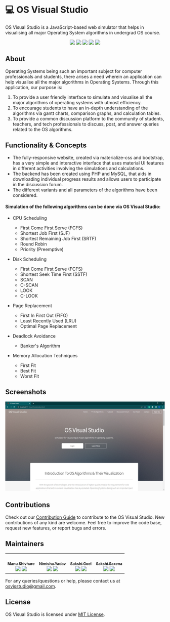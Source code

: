 # 💻 OS Visual Studio 
OS Visual Studio is a JavaScript-based web simulator that helps in visualising all major Operating System algorithms in undergrad OS course.
<div align="center">
<a href="https://github.com/nimisha-yadav/OS-Visual-Studio/"><img src="https://badges.frapsoft.com/os/v1/open-source.svg?v=103"></a>
<a href="https://github.com/nimisha-yadav/OS-Visual-Studio/"><img src="https://img.shields.io/badge/Built%20by-developers%20%3C%2F%3E-0059b3"></a>
<a href="https://github.com/nimisha-yadav/OS-Visual-Studio/"><img src="https://img.shields.io/static/v1.svg?label=Contributions&message=Welcome&color=yellow"></a>
<a href="https://github.com/nimisha-yadav/OS-Visual-Studio/"><img src="https://img.shields.io/badge/Maintained%3F-yes-brightgreen.svg?v=103"></a>
<a href="https://github.com/nimisha-yadav/OS-Visual-Studio/blob/main/LICENSE"><img src="https://img.shields.io/badge/license-MIT-blue.svg?v=103"></a>
</div>

## About
Operating Systems being such an important subject for computer professionals and students, there arises a need wherein an application can help visualise all the major algorithms in Operating Systems. Through this application, our purpose is:
1. To provide a user friendly interface to simulate and visualise all the major algorithms of operating systems with utmost efficiency.
2. To encourage students to have an in-depth understanding of the algorithms via gantt charts, comparison graphs, and calculation tables.
3. To provide a common discussion platform to the community of students, teachers, and tech professionals to discuss, post, and answer queries related to the OS algorithms.

## Functionality & Concepts
- The fully-responsive website, created via materialize-css and bootstrap, has a very simple and interactive interface that uses material UI features in different activities involving the simulations and calculations.
- The backend has been created using PHP and MySQL, that aids in downloading individual progress results and allows users to participate in the discussion forum.
- The different variants and all parameters of the algorithms have been considered.

#### Simulation of the following algorithms can be done via OS Visual Studio:
- CPU Scheduling

  - First Come First Serve (FCFS)
  - Shortest Job First (SJF)
  - Shortest Remaining Job First (SRTF)
  - Round Robin
  - Priority (Preemptive)

- Disk Scheduling

  - First Come First Serve (FCFS)
  - Shortest Seek Time First (SSTF)
  - SCAN
  - C-SCAN
  - LOOK
  - C-LOOK

- Page Replacement

  - First In First Out (FIFO)
  - Least Recently Used (LRU)
  - Optimal Page Replacement

- Deadlock Avoidance

  - Banker's Algorithm

- Memory Allocation Techniques

  - First Fit
  - Best Fit
  - Worst Fit

## Screenshots
<pre>
<img src="screenshots/1.png" width="1000"> <img src="screenshots/2.png" width="1000"> <img src="screenshots/3.png" width="1000"> <img src="screenshots/4.png" width="1000"> <img src="screenshots/5.png" width="1000"> <img src="screenshots/6.png" width="1000"> <img src="screenshots/7.png" width="1000"> <img src="screenshots/8.png" width="1000"> <img src="screenshots/9.png" width="1000"> <img src="screenshots/10.png" width="1000"> <img src="screenshots/11.png" width="1000"> <img src="screenshots/12.png" width="1000"> <img src="screenshots/13.png" width="1000"> <img src="screenshots/14.png" width="1000"> <img src="screenshots/15.png" width="1000"> <img src="screenshots/16.png" width="1000"> <img src="screenshots/17.png" width="1000"> <img src="screenshots/18.png" width="1000"> <img src="screenshots/19.png" width="1000"> <img src="screenshots/20.png" width="1000"> <img src="screenshots/21.png" width="1000"> <img src="screenshots/22.png" width="1000"> <img src="screenshots/23.png" width="1000"> <img src="screenshots/24.png" width="1000"> <img src="screenshots/25.png" width="1000"> <img src="screenshots/26.png" width="1000"> <img src="screenshots/27.png" width="1000"> <img src="screenshots/28.png" width="1000"> <img src="screenshots/29.png" width="1000"> <img src="screenshots/30.png" width="1000"> <img src="screenshots/31.png" width="1000"> <img src="screenshots/32.png" width="1000"> <img src="screenshots/33.png" width="1000">
</pre>

## Contributions
Check out our [Contribution Guide](/CONTRIBUTING.md) to contribute to the OS Visual Studio. New contributions of any kind are welcome. Feel free to improve the code base, request new features, or report bugs and errors.

## Maintainers

<table>
  <tr>
    <td align="center"><a href="https://github.com/manushivhare"><img src="https://avatars.githubusercontent.com/u/85252642?v=4" width="100px;" alt=""/><br /><sub><b>Manu Shivhare</b></sub></a><br /> <a href="https://www.linkedin.com/in/manu-shivhare-1018b919a/"><img src="https://img.icons8.com/fluency/24/000000/linkedin.png"/></a> <a href="https://twitter.com/shivhare_manu"><img src="https://img.icons8.com/color/24/000000/twitter--v1.png"/></a></td>
    <td align="center"><a href="https://github.com/nimisha-yadav"><img src="https://avatars.githubusercontent.com/u/73909578?v=4" width="100px;" alt=""/><br /><sub><b>Nimisha Yadav</b></sub></a><br /> <a href="https://www.linkedin.com/in/nimisha-yadav"><img src="https://img.icons8.com/fluency/24/000000/linkedin.png"/></a> <a href="https://twitter.com/nimisha_y"><img src="https://img.icons8.com/color/24/000000/twitter--v1.png"/></a> </td>
    <td align="center"><a href="https://github.com/sakshigoel19"><img src="https://avatars.githubusercontent.com/u/61665348?v=4" width="100px;" alt=""/><br /><sub><b>Sakshi Goel</b></sub></a><br /> <a href="https://www.linkedin.com/in/sak-shi-goel/"><img src="https://img.icons8.com/fluency/24/000000/linkedin.png"/></a> <a href="https://twitter.com/SakshiG76553467"><img src="https://img.icons8.com/color/24/000000/twitter--v1.png"/></a></td>
    <td align="center"><a href="https://github.com/sakshi15ss"><img src="https://avatars.githubusercontent.com/u/85166141?v=4" width="100px;" alt=""/><br /><sub><b>Sakshi Saxena</b></sub></a><br /> <a href=""><img src="https://img.icons8.com/fluency/24/000000/linkedin.png"/></a> <a href=""><img src="https://img.icons8.com/color/24/000000/twitter--v1.png"/></a></td>
  </tr>
</table>

For any queries/questions or help, please contact us at osvisstudio@gmail.com.

## License
OS Visual Studio is licensed under [MIT License](/LICENSE.md).

